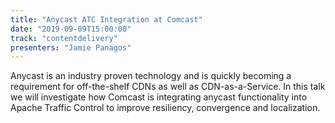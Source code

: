 ```yaml
---
title: "Anycast ATC Integration at Comcast"
date: "2019-09-09T15:00:00"
track: "contentdelivery"
presenters: "Jamie Panagos"
---
```


Anycast is an industry proven technology and is quickly becoming a requirement for off-the-shelf CDNs as well as CDN-as-a-Service.  In this talk we will investigate how Comcast is integrating anycast functionality into Apache Traffic Control to improve resiliency, convergence and localization.